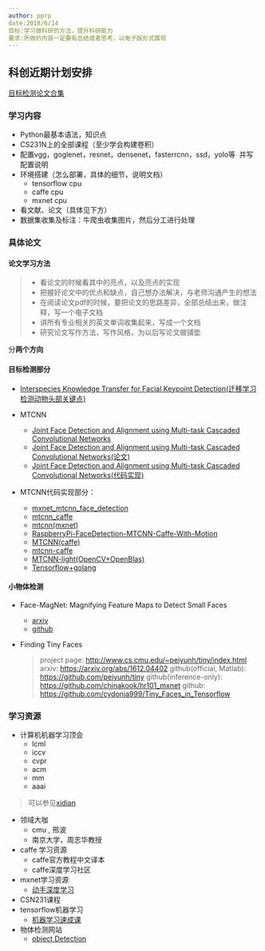 ```yaml
---
author: pprp
date:2018/6/14
目标:学习做科研的方法，提升科研能力
要求:所做的内容一定要有总结或者思考，以电子版形式展现
---
```

## 科创近期计划安排

[目标检测论文合集](https://handong1587.github.io/deep_learning/2015/10/09/object-detection.html)

### 学习内容

- Python最基本语法，知识点
- CS231N上的全部课程（至少学会构建卷积）
- 配置vgg，goglenet，resnet，densenet，fasterrcnn，ssd，yolo等  并写配置说明
- 环境搭建（怎么部署，具体的细节，说明文档）
  - tensorflow cpu 
  - caffe cpu
  - mxnet cpu
- 看文献、论文（具体见下方）
- 数据集收集及标注：牛爬虫收集图片，然后分工进行处理

### 具体论文

#### 论文学习方法

> - 看论文的时候看其中的亮点，以及亮点的实现
> - 把握好论文中的优点和缺点，自己想办法解决，与老师沟通产生的想法
> - 在阅读论文pdf的时候，要把论文的思路差异，全部总结出来，做注释，写一个电子文档
> - 讲所有专业相关的英文单词收集起来，写成一个文档
> - 研究论文写作方法，写作风格，为以后写论文做铺垫



分**两个方向**

#### 目标检测部分

- [Interspecies Knowledge Transfer for Facial Keypoint Detection(迁移学习检测动物头部关键点)](https://github.com/menoRashid/animal_human_kp)

- MTCNN

  - [Joint Face Detection and Alignment using Multi-task Cascaded Convolutional Networks](https://kpzhang93.github.io/MTCNN_face_detection_alignment/index.html)
  - [Joint Face Detection and Alignment using Multi-task Cascaded Convolutional Networks(论文)](https://arxiv.org/abs/1604.02878)
  - [Joint Face Detection and Alignment using Multi-task Cascaded Convolutional Networks(代码实现)](https://github.com/kpzhang93/MTCNN_face_detection_alignment)

- MTCNN代码实现部分：
  - [mxnet_mtcnn_face_detection](https://github.com/pangyupo/mxnet_mtcnn_face_detection)
  - [mtcnn_caffe](https://github.com/DaFuCoding/MTCNN_Caffe)
  - [mtcnn(mxnet)](https://github.com/Seanlinx/mtcnn)
  - [RaspberryPi-FaceDetection-MTCNN-Caffe-With-Motion](https://github.com/Pi-DeepLearning/RaspberryPi-FaceDetection-MTCNN-Caffe-With-Motion)
  - [MTCNN(caffe)](https://github.com/foreverYoungGitHub/MTCNN)
  - [mtcnn-caffe](https://github.com/CongWeilin/mtcnn-caffe)
  - [MTCNN-light(OpenCV+OpenBlas)](https://github.com/AlphaQi/MTCNN-light)
  - [Tensorflow+golang](https://github.com/jdeng/goface)

#### 小物体检测

- Face-MagNet: Magnifying Feature Maps to Detect Small Faces

  - [arxiv](https://arxiv.org/abs/1803.05258)
  - [github](https://github.com/po0ya/face-magnet)

- Finding Tiny Faces

  > project page: http://www.cs.cmu.edu/~peiyunh/tiny/index.html
  > arxiv: https://arxiv.org/abs/1612.04402
  > github(official, Matlab): https://github.com/peiyunh/tiny
  > github(inference-only): https://github.com/chinakook/hr101_mxnet
  > github: https://github.com/cydonia999/Tiny_Faces_in_Tensorflow

### 学习资源

- 计算机机器学习顶会
  - lcml
  - iccv
  - cvpr
  - acm
  - mm
  - aaai

> 可以参见[xidian](see.xidian.edu.cn)

- 领域大咖
  - cmu , 邢波
  - 南京大学，周志华教授
- caffe 学习资源
  - caffe官方教程中文译本
  - caffe深度学习社区
- mxnet学习资源
  - [动手深度学习](http://zh.gluon.ai/index.html)
- CSN231课程
- tensorflow机器学习
  - [机器学习速成课](https://developers.google.cn/machine-learning/crash-course/first-steps-with-tensorflow/video-lecture)
- 物体检测网站
  - [object Detection](https://handong1587.github.io/deep_learning/2015/10/09/object-detection.html)





